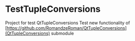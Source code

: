 # TestTupleConversions
Project for test QtTupleConversions
Test new functionality of [https://github.com/RomandzeRoman/QtTupleConversions](QtTupleConversions) submodule  


